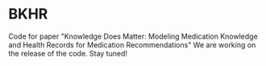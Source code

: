 # BKHR
Code for  paper "Knowledge Does Matter: Modeling Medication Knowledge and Health
Records for Medication Recommendations" We are working on the release of the code. Stay tuned!
